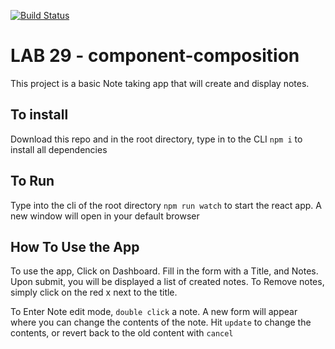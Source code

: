 [![Build Status](https://travis-ci.com/khuynh92/29-component-composition.svg?branch=master)](https://travis-ci.com/khuynh92/29-component-composition)


# LAB 29  - component-composition

This project is a basic Note taking app that will create and display notes. 

## To install
Download this repo and in the root directory, type in to the CLI `npm i` to install all dependencies 

## To Run
Type into the cli of the root directory `npm run watch` to start the react app. A new window will open in your default browser

## How To Use the App
To use the app, Click on Dashboard. Fill in the form with a Title, and Notes. Upon submit, you will be displayed a list of created notes. To Remove notes, simply click on the red x next to the title.

To Enter Note edit mode, `double click` a note. A new form will appear where you can change the contents of the note. Hit `update` to change the contents, or revert back to the old content with `cancel`
